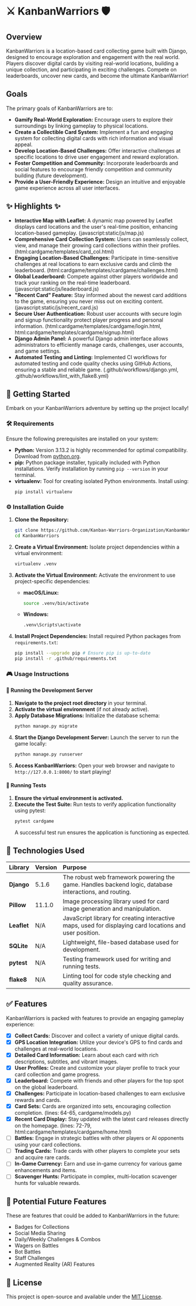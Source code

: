 # ⚔️ KanbanWarriors 🛡️

## Overview

KanbanWarriors is a location-based card collecting game built with Django, designed to encourage exploration and engagement with the real world. Players discover digital cards by visiting real-world locations, building a unique collection, and participating in exciting challenges. Compete on leaderboards, uncover new cards, and become the ultimate KanbanWarrior!

## Goals

The primary goals of KanbanWarriors are to:

- **Gamify Real-World Exploration:** Encourage users to explore their surroundings by linking gameplay to physical locations.
- **Create a Collectible Card System:** Implement a fun and engaging system for collecting digital cards with rich information and visual appeal.
- **Develop Location-Based Challenges:** Offer interactive challenges at specific locations to drive user engagement and reward exploration.
- **Foster Competition and Community:** Incorporate leaderboards and social features to encourage friendly competition and community building (future development).
- **Provide a User-Friendly Experience:** Design an intuitive and enjoyable game experience across all user interfaces.

## ✨ Highlights ✨

- **Interactive Map with Leaflet:** A dynamic map powered by Leaflet displays card locations and the user's real-time position, enhancing location-based gameplay. (javascript:static/js/map.js)
- **Comprehensive Card Collection System:** Users can seamlessly collect, view, and manage their growing card collections within their profiles. (html:cardgame/templates/card_col.html)
- **Engaging Location-Based Challenges:** Participate in time-sensitive challenges at real locations to earn exclusive cards and climb the leaderboard. (html:cardgame/templates/cardgame/challenges.html)
- **Global Leaderboard:** Compete against other players worldwide and track your ranking on the real-time leaderboard. (javascript:static/js/leaderboard.js)
- **"Recent Card" Feature:** Stay informed about the newest card additions to the game, ensuring you never miss out on exciting content. (javascript:static/js/recent_card.js)
- **Secure User Authentication:** Robust user accounts with secure login and signup functionality protect player progress and personal information. (html:cardgame/templates/cardgame/login.html, html:cardgame/templates/cardgame/signup.html)
- **Django Admin Panel:** A powerful Django admin interface allows administrators to efficiently manage cards, challenges, user accounts, and game settings.
- **Automated Testing and Linting:** Implemented CI workflows for automated testing and code quality checks using GitHub Actions, ensuring a stable and reliable game. (.github/workflows/django.yml, .github/workflows/lint_with_flake8.yml)

## 🚀 Getting Started

Embark on your KanbanWarriors adventure by setting up the project locally!

### 🛠️ Requirements

Ensure the following prerequisites are installed on your system:

- **Python:** Version 3.13.2 is highly recommended for optimal compatibility. Download from [python.org](https://www.python.org/downloads/).
- **pip:** Python package installer, typically included with Python installations. Verify installation by running `pip --version` in your terminal.
- **virtualenv:** Tool for creating isolated Python environments. Install using:
  ```bash
  pip install virtualenv
  ```

### ⚙️ Installation Guide

1. **Clone the Repository:**

   ```bash
   git clone https://github.com/Kanban-Warriors-Organization/KanbanWarriors.git
   cd KanbanWarriors
   ```

2. **Create a Virtual Environment:**
   Isolate project dependencies within a virtual environment:

   ```bash
   virtualenv .venv
   ```

3. **Activate the Virtual Environment:**
   Activate the environment to use project-specific dependencies:

   - **macOS/Linux:**
     ```bash
     source .venv/bin/activate
     ```
   - **Windows:**
     ```bash
     .venv\Scripts\activate
     ```

4. **Install Project Dependencies:**
   Install required Python packages from `requirements.txt`:
   ```bash
   pip install --upgrade pip # Ensure pip is up-to-date
   pip install -r .github/requirements.txt
   ```

### 🎮 Usage Instructions

#### 🏃 Running the Development Server

1. **Navigate to the project root directory** in your terminal.
2. **Activate the virtual environment** (if not already active).
3. **Apply Database Migrations:**
   Initialize the database schema:
   ```bash
   python manage.py migrate
   ```
4. **Start the Django Development Server:**
   Launch the server to run the game locally:
   ```bash
   python manage.py runserver
   ```
5. **Access KanbanWarriors:** Open your web browser and navigate to `http://127.0.0.1:8000/` to start playing!

#### 🧪 Running Tests

1. **Ensure the virtual environment is activated.**
2. **Execute the Test Suite:**
   Run tests to verify application functionality using pytest:
   ```bash
   pytest cardgame
   ```
   A successful test run ensures the application is functioning as expected.

## 🧰 Technologies Used

| Library     | Version | Purpose                                                                                                 |
| :---------- | :------ | :------------------------------------------------------------------------------------------------------ |
| **Django**  | 5.1.6   | The robust web framework powering the game. Handles backend logic, database interactions, and routing.  |
| **Pillow**  | 11.1.0  | Image processing library used for card image generation and manipulation.                               |
| **Leaflet** | N/A     | JavaScript library for creating interactive maps, used for displaying card locations and user position. |
| **SQLite**  | N/A     | Lightweight, file-based database used for development.                                                  |
| **pytest**  | N/A     | Testing framework used for writing and running tests.                                                   |
| **flake8**  | N/A     | Linting tool for code style checking and quality assurance.                                             |

## ✅ Features

KanbanWarriors is packed with features to provide an engaging gameplay experience:

- [x] **Collect Cards:** Discover and collect a variety of unique digital cards.
- [x] **GPS Location Integration:** Utilize your device's GPS to find cards and challenges at real-world locations.
- [x] **Detailed Card Information:** Learn about each card with rich descriptions, subtitles, and vibrant images.
- [x] **User Profiles:** Create and customize your player profile to track your card collection and game progress.
- [x] **Leaderboard:** Compete with friends and other players for the top spot on the global leaderboard.
- [x] **Challenges:** Participate in location-based challenges to earn exclusive rewards and cards.
- [x] **Card Sets:** Cards are organized into sets, encouraging collection completion. (lines: 64-65, cardgame/models.py)
- [x] **Recent Card Display:** Stay updated with the latest card releases directly on the homepage. (lines: 72-79, html:cardgame/templates/cardgame/home.html)
- [ ] **Battles:** Engage in strategic battles with other players or AI opponents using your card collections.
- [ ] **Trading Cards:** Trade cards with other players to complete your sets and acquire rare cards.
- [ ] **In-Game Currency:** Earn and use in-game currency for various game enhancements and items.
- [ ] **Scavenger Hunts:** Participate in complex, multi-location scavenger hunts for valuable rewards.

## 🔮 Potential Future Features

These are features that could be added to KanbanWarriors in the future:

- Badges for Collections
- Social Media Sharing
- Daily/Weekly Challenges & Combos
- Wagers on Battles
- Bot Battles
- Staff Challenges
- Augmented Reality (AR) Features

## 📜 License

This project is open-source and available under the [MIT License](LICENSE).
